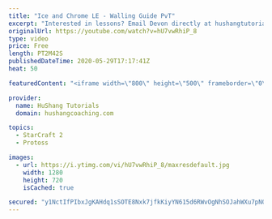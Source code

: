 ```yaml
---
title: "Ice and Chrome LE - Walling Guide PvT"
excerpt: "Interested in lessons? Email Devon directly at hushangtutorials@outlook.com ------------------------------------------------------------------------------------------------------- Want to support HuShang Tutorials directly? Patreon is a website where you can contribute a monthly donation that will help"
originalUrl: https://youtube.com/watch?v=hU7vwRhiP_8
type: video
price: Free
length: PT2M42S
publishedDateTime: 2020-05-29T17:17:41Z
heat: 50

featuredContent: "<iframe width=\"800\" height=\"500\" frameborder=\"0\" src=\"https://www.youtube.com/embed/hU7vwRhiP_8\" allow=\"accelerometer; autoplay; encrypted-media; gyroscope; picture-in-picture\" allowfullscreen></iframe>"

provider:
  name: HuShang Tutorials
  domain: hushangcoaching.com

topics:
  - StarCraft 2
  - Protoss

images:
  - url: https://i.ytimg.com/vi/hU7vwRhiP_8/maxresdefault.jpg
    width: 1280
    height: 720
    isCached: true

secured: "y1NctIfPIbxJgKAHdq1sSOTE8Nxk7jfkKiyYN615d6RWvOgNhSOJahWXu7pN098eicaRVP4cBI/5SzFygaYKk1NH6wJMdS6jbmOOIOyAqrDwGhWs2KSHzt+pRQqmuM4yw8LWieRVT5yyxp0R1x90TR2NCUblrIy7ENSf9nblKjU1nWTkKLnxQJBf8rP1Mx4+ag5WG3WP+sSPaKOS7SqevtjNVs999AJatrA0u4ZH1YegM0JZMNulLCNY9BBZ4hg8lb6Nofq7nSKQd4kP4ftA4WqQHzT6sW5Rmw/DrSzgt96YjV/fW+urK3xF4+CUDc1MLYKi1K2TdbwOFN361JYV27QlTjwDW4N9cy/oQW5yYrulaI3FYzmQsUTzdQCYKiyvoeA5RcaWb/m361eCNJErfePAN94+tiY5pV85TqPstLk=;9Qxi71ZGiLuLrA5fi77M0Q=="
---
```


